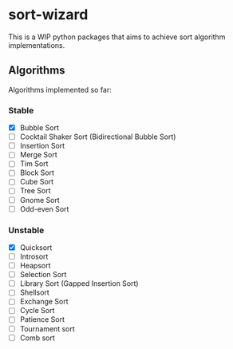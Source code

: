 # sort-wizard

This is a WIP python packages that aims to achieve sort algorithm implementations.

## Algorithms

Algorithms implemented so far:

### Stable

- [X] Bubble Sort
- [ ] Cocktail Shaker Sort (Bidirectional Bubble Sort)
- [ ] Insertion Sort
- [ ] Merge Sort
- [ ] Tim Sort
- [ ] Block Sort
- [ ] Cube Sort
- [ ] Tree Sort
- [ ] Gnome Sort
- [ ] Odd-even Sort

### Unstable

- [X] Quicksort
- [ ] Introsort
- [ ] Heapsort
- [ ] Selection Sort
- [ ] Library Sort (Gapped Insertion Sort)
- [ ] Shellsort
- [ ] Exchange Sort
- [ ] Cycle Sort
- [ ] Patience Sort
- [ ] Tournament sort
- [ ] Comb sort
